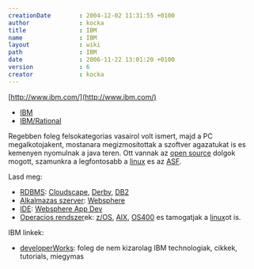 ```yaml
---
creationDate        : 2004-12-02 11:31:55 +0100 
author              : kocka 
title               : IBM 
name                : IBM 
layout              : wiki 
path                : IBM 
date                : 2006-11-22 13:01:20 +0100 
version             : 6 
creator             : kocka 
---
```

[http://www.ibm.com/](http://www.ibm.com/)


-   [IBM](IBM.html)
-   [IBM/Rational](IBM/Rational.html)



Regebben foleg felsokategorias vasairol volt ismert, majd a PC megalkotojakent, mostanara megizmositottak a szoftver agazatukat is es kemenyen nyomulnak a java teren. Ott vannak az [open source](Open%20Source.html) dolgok mogott, szamunkra a legfontosabb a [linux](Linux.html) es az [ASF](ASF.html).

Lasd meg:

*   [RDBMS](RDBMS.html): [Cloudscape](CloudScape.html), [Derby](Derby.html), [DB2](DB2.html)
*   [Alkalmazas szerver](Alkalmazas%20Szerver.html): [Websphere](Websphere.html)
*   [IDE](IDE.html): [Websphere App Dev](Websphere%20App%20Dev.html)
*   [Operacios rendszer](Operacios%20rendszer.html)ek: [z/OS](Missing.html), [AIX](Missing.html), [OS400](Missing.html) es tamogatjak a [linux](Linux.html)ot is.

IBM linkek:

*   [developerWorks](http://www.ibm.com/developerWorks/): foleg de nem kizarolag IBM technologiak, cikkek, tutorials, miegymas


